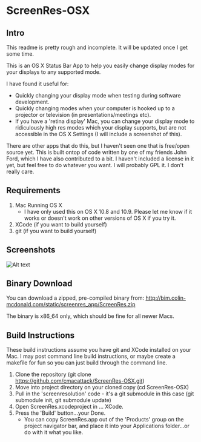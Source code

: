 # ScreenRes-OSX

## Intro
This readme is pretty rough and incomplete.  It will be updated once I get some time.  

This is an OS X Status Bar App to help you easily change display modes for your displays to any supported mode.

I have found it useful for: 
* Quickly changing your display mode when testing during software development.
* Quickly changing modes when your computer is hooked up to a projector or television (in presentations/meetings etc).
* If you have a 'retina display' Mac, you can change your display mode to ridiculously high res modes which your display supports, but are not accessible in the OS X Settings (I will include a screenshot of this).

There are other apps that do this, but I haven't seen one that is free/open source yet.  This is built ontop of code written by one of my friends John Ford, which I have also contributed to a bit.  I haven't included a license in it yet, but feel free to do whatever you want.  I will probably GPL it.  I don't really care.

## Requirements
1. Mac Running OS X 
    * I have only used this on OS X 10.8 and 10.9.  Please let me know if it works or doesn't work on other versions of OS X if you try it.
2. XCode (if you want to build yourself)
3. git (if you want to build yourself)

## Screenshots
![Alt text](http://bim.colin-mcdonald.com/static/screenres_app/screenshot.png?raw=true "ScreenRes-OSX Screenshot")

## Binary Download
You can download a zipped, pre-compiled binary from:
http://bim.colin-mcdonald.com/static/screenres_app/ScreenRes.zip

The binary is x86_64 only, which should be fine for all newer Macs.

## Build Instructions
These build instructions assume you have git and XCode installed on your Mac.  I may post command line build instructions, or maybe create a makefile for fun so you can just build through the command line.

1. Clone the repository (git clone https://github.com/cmacattack/ScreenRes-OSX.git)
2. Move into project directory on your cloned copy (cd ScreenRes-OSX)
3. Pull in the 'screenresolution' code - it's a git submodule in this case (git submodule init, git submodule update)
4. Open ScreenRes.xcodeproject in ... XCode.
5. Press the 'Build' button...your Done.
    * You can copy ScreenRes.app out of the 'Products' group on the project navigator bar, and place it into your Applications folder...or do with it what you like.
